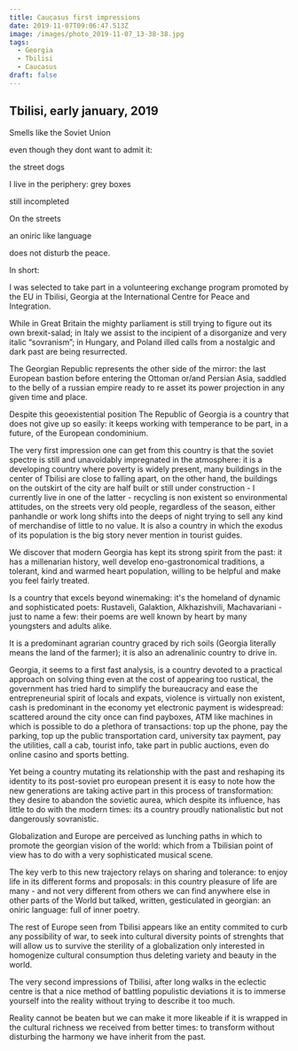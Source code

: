 ```yaml
---
title: Caucasus first impressions
date: 2019-11-07T09:06:47.513Z
image: /images/photo_2019-11-07_13-38-38.jpg
tags:
  - Georgia
  - Tbilisi
  - Caucasus
draft: false
---
```

## Tbilisi, early january, 2019

Smells like the Soviet Union

even though they dont want to admit it: 

the street dogs

I live in the periphery: grey boxes

still incompleted

On the streets

an oniric like language

does not disturb the peace.

In short: 

I was selected to take part in a volunteering exchange program promoted by the EU in Tbilisi, Georgia at the International Centre for Peace and Integration.

<!-- excerpt -->

While in Great Britain the mighty parliament is still trying to figure out its own brexit-salad; in Italy we assist to the incipient of a disorganize and very italic “sovranism”;  in Hungary, and Poland illed calls from a nostalgic and dark past are being resurrected.

The Georgian Republic represents the other side of the mirror: the last European bastion before entering the Ottoman or/and Persian Asia, saddled to the belly of a russian empire ready to re asset its power projection in any given time and place.

Despite this geoexistential position The Republic of Georgia is a country that does not give up so easily: it keeps working with temperance to be part, in a future, of the European condominium.

The very first impression one can get from this country is that the soviet spectre is still and unavoidably impregnated in the atmosphere: it is a developing country where poverty is widely present, many buildings in the center of Tbilisi are close to falling apart, on the other hand, the buildings on the outskirt of the city are half built or still under construction -  I currently  live in one of the latter -  recycling is non existent so environmental attitudes, on the streets very old people, regardless of the season, either panhandle or work long shifts into the deeps of night trying to sell any kind of merchandise of little to no value.                                                                                                     It is also a  country in which the exodus of its population is the big story never mention in tourist guides.

We discover that modern Georgia has kept its strong spirit from the past: it has a millenarian history, well develop eno-gastronomical traditions, a tolerant, kind and warmed heart population, willing to be helpful and make you feel fairly treated.

Is a country that excels beyond winemaking: it's the homeland of dynamic and sophisticated poets: Rustaveli, Galaktion, Alkhazishvili, Machavariani - just to name a few: their poems are well known by heart by many youngsters and adults alike.

It is a predominant agrarian country graced by rich soils (Georgia literally means the land of the farmer); it is also an adrenalinic country to drive in. 

Georgia, it seems to a first fast analysis, is  a country devoted to a practical approach on solving thing even at the cost of appearing too rustical, the government has tried hard to simplify the bureaucracy and ease the entrepreneurial spirit of locals and expats, violence is virtually non existent, cash is predominant in the economy yet electronic payment is widespread: scattered around the city once can find payboxes, ATM like machines in which is possible to do a plethora of transactions: top up the phone, pay the parking, top up the public transportation card, university tax payment, pay the utilities, call a cab, tourist info, take part in public auctions, even do online casino and sports betting. 

Yet being a country mutating its relationship with the past and reshaping its identity to its post-soviet pro european present it is easy to note how the new generations are taking active part in this process of transformation: they desire to abandon the sovietic aurea, which despite its influence, has little to do with the modern times: its a country proudly nationalistic but not dangerously sovranistic.

Globalization and Europe are perceived as lunching paths in which to promote the georgian vision of the world: which from a Tbilisian point of view has to do with a very sophisticated musical scene.

The key verb to this new trajectory relays on sharing and tolerance: to enjoy life in its different forms and proposals:  in this country pleasure of life are many - and not very different from others we can find anywhere else in other parts of the World but talked, written, gesticulated in georgian: an oniric language: full of inner poetry.

The rest of Europe seen from Tbilisi appears like an entity commited to curb any possibility of war, to seek into cultural diversity points of strenghts that will allow us to survive the sterility of a globalization only interested in homogenize cultural consumption thus deleting variety and beauty in the world.

The very second impressions of Tbilisi, after long walks in the eclectic centre is that a nice method of battling populistic deviations it is to immerse yourself into the reality without trying to describe it too much.

Reality cannot be beaten but we can make it more likeable if it is wrapped in the cultural richness we received from better times: to transform without disturbing the harmony we have inherit from the past.
